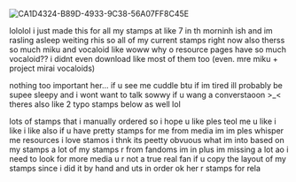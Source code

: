 ![CA1D4324-B89D-4933-9C38-56A07FF8C45E](https://github.com/koryeone/README/assets/135865337/084852df-7faf-4519-8656-f2db21867351)

lololol i just made this for all my stamps at like 7 in th morninh ish and im rasling asleep weiting rhis so all of my current stamps right now 
also therss so much miku and vocaloid like woww why o resource pages have so much vocaloid?? i didnt even download like most of them too (even. mre miku + project mirai vocaloids)

nothing too important her... if u see me cuddle btu if im tired ill probably be supee sleepy and i wont want to talk sowwy if u wang a converstaoon >_< theres also like 2  typo stamps below as well lol

lots of stamps that i manually ordered so i hope u like ples teol me u like i like i like also if u have pretty stamps for me from media im im ples whisper me resources i love stamos i thnk its peetty obvuous what im into based on my stamps a lot of my stamps r from fandoms im in plus im missing a lot ao i need to look for more media u r not a true real fan if u copy the layout of my stamps since i did it by hand and uts in order ok her r stamps for rela
